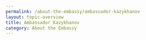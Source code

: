 ```yaml
---
permalink: /about-the-embassy/ambassador-kazykhanov
layout: topic-overview
title: Ambassador Kazykhanov
category: About the Embassy
---
```

